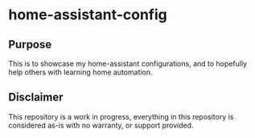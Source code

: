 # home-assistant-config
## Purpose
This is to showcase my home-assistant configurations, and to hopefully help others with learning home automation.

## Disclaimer
This repository is a work in progress, everything in this repository is considered as-is with no warranty, or support provided.
